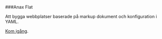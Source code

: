 ###Anax Flat

Att bygga webbplatser baserade på markup dokument och konfiguration i YAML.

[Kom igång](http://dbwebb.se/kunskap/bygg-me-sida-med-anax-flat).
